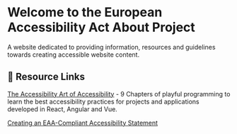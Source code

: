 # Welcome to the European Accessibility Act About Project

A website dedicated to providing information, resources and guidelines towards creating accessible website content.

## 🔗 Resource Links

<a href="https://playfulprogramming.com/collections/art-of-accessibility" title="The Accessibility Art of Accessibility">The Accessibility Art of Accessibility</a> - 9 Chapters of playful programming to learn the best accessibility practices for projects and applications developed in React, Angular and Vue.

<a href="https://www.levelaccess.com/blog/eaa-accessibility-statement/">Creating an EAA-Compliant Accessibility Statement</a>
